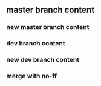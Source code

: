 ## master branch content
### new master branch content
### dev branch content
### new dev branch content
### merge with no-ff